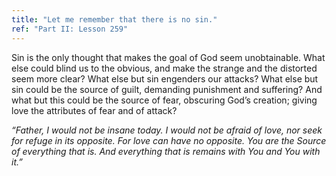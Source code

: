 ```yaml
---
title: "Let me remember that there is no sin."
ref: "Part II: Lesson 259"
---
```


Sin is the only thought that makes the goal of God seem unobtainable.
What else could blind us to the obvious, and make the strange and the
distorted seem more clear? What else but sin engenders our attacks? What
else but sin could be the source of guilt, demanding punishment and
suffering? And what but this could be the source of fear, obscuring
God’s creation; giving love the attributes of fear and of attack?

*“Father, I would not be insane today. I would not be afraid of love,
nor seek for refuge in its opposite. For love can have no opposite. You
are the Source of everything that is. And everything that is remains with
You and You with it.”*

